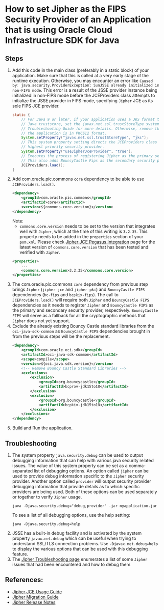 # How to set Jipher as the FIPS Security Provider of an Application that is using Oracle Cloud Infrastructure SDK for Java

## Steps
1. Add this code in the main class (preferably in a static block) of your application. Make sure that this is called at a very early stage of the runtime execution. Otherwise, you may encounter an error like `Caused by: java.security.ProviderException: SunJSSE already initialized in non-FIPS mode`. This error is a result of the JSSE provider instance being initialized in non-FIPS mode before the JCEProviders class attempts to initialize the JSSE provider in FIPS mode, specifying `Jipher` JCE as its sole FIPS JCE provider.
   ```java
   static {
       // For Java 9 or later, if your application uses a JKS format truststore, such as the default 
       // Java truststore, set the javax.net.ssl.trustStoreType system property to jks. See the Jipher 
       // Troubleshooting Guide for more details. Otherwise, remove this line if the truststore used by
       // the application is in PKCS12 format.
       System.setProperty("javax.net.ssl.trustStoreType", "jks");
       // This system property setting directs the JCEProviders class to register JipherJCE as the 
       // highest priority security provider.
       System.setProperty("useJipherJceProvider", "true");
       // Executes the process of registering Jipher as the primary security provider.
       // This also adds BouncyCastle Fips as the secondary security provider.
       JCEProviders.load();
   }
   ```
2. Add com.oracle.pic.commons `core` dependency to be able to use `JCEProviders.load()`.
   ```xml
   <dependency>
       <groupId>com.oracle.pic.commons</groupId>
       <artifactId>core</artifactId>
       <version>${commons.core.version}</version>
   </dependency>
   ```
   Note:
   * `commons.core.version` needs to be set to the version that integrates well with `Jipher`, which at the time of this writing is `3.2.35`. This property needs to be added in the `properties` section of your `pom.xml`. Please check [Jipher JCE Pegasus Integration](https://confluence.oraclecorp.com/confluence/display/OCICRYPTO/Jipher+JCE+Pegasus+Integration) page for the latest version of `commons.core.version` that has been tested and verified with `Jipher`.
   ```xml
   <properties>
       ...
       <commons.core.version>3.2.35</commons.core.version>
   </properties>
   ```
3. The com.oracle.pic.commons `core` dependency from previous step brings `Jipher` (`jipher-jce` and `jipher-pki`) and `BouncyCastle FIPS` dependencies (`bc-fips` and `bcpkix-fips`). The call to `JCEProviders.load()` will require both `Jipher` and `BouncyCastle FIPS` dependencies as it needs to register `Jipher`  and `BouncyCastle FIPS` as the primary and secondary security provider, respectively. `BouncyCastle FIPS` will serve as a fallback for all the cryptographic methods that `Jipher` does not yet support.   
4. Exclude the already existing Bouncy Castle standard libraries from the `oci-java-sdk-common` as `BouncyCastle FIPS` dependencies brought in from the previous steps will be the replacement.
    ```xml
    <dependency>
        <groupId>com.oracle.oci.sdk</groupId>
        <artifactId>oci-java-sdk-common</artifactId>
        <scope>compile</scope>
        <version>${oci.java.sdk.version}</version>
        <!-- Remove Bouncy Castle Standard Libraries -->
        <exclusions>
            <exclusion>
                <groupId>org.bouncycastle</groupId>
                <artifactId>bcprov-jdk15to18</artifactId>
            </exclusion>
            <exclusion>
                <groupId>org.bouncycastle</groupId>
                <artifactId>bcpkix-jdk15to18</artifactId>
            </exclusion>
        </exclusions>
    </dependency>
    ```
5. Build and Run the application.

## Troubleshooting
1. The system property `java.security.debug` can be used to output debugging information that can help with various java security related issues. The value of this system property can be set as a comma-separated list of debugging options. An option called `jipher` can be used to provide debug information specific to the `Jipher` security provider. Another option called `provider` will output security provider debugging information that provide details as to which specific providers are being used. Both of these options can be used separately or together to verify `Jipher` usage.
   ```
   java -Djava.security.debug="debug,provider" -jar myapplication.jar
   ```
   To see a list of all debugging options, use the help setting: 
   ```
   java -Djava.security.debug=help
   ```
2. JSSE has a built-in debug facility and is activated by the system property `javax.net.debug` which can be useful when trying to understand SSL/TLS connection problems. Use `-Djavax.net.debug=help` to display the various options that can be used with this debugging feature.
3. The [Jipher Troubleshooting page](https://confluence.oraclecorp.com/confluence/display/OCICRYPTO/Jipher+Trouble+Shooting) enumerates a list of some `Jipher` issues that had been encountered and how to debug them.


## References:
* [Jipher JCE Usage Guide](https://confluence.oraclecorp.com/confluence/display/OCICRYPTO/Jipher+JCE+Usage+Guide)
* [Jipher Migration Guide](https://confluence.oraclecorp.com/confluence/display/OCICRYPTO/Jipher+Migration+Guide)
* [Jipher Release Notes](https://confluence.oraclecorp.com/confluence/display/OCICRYPTO/Jipher+Release+Notes)


